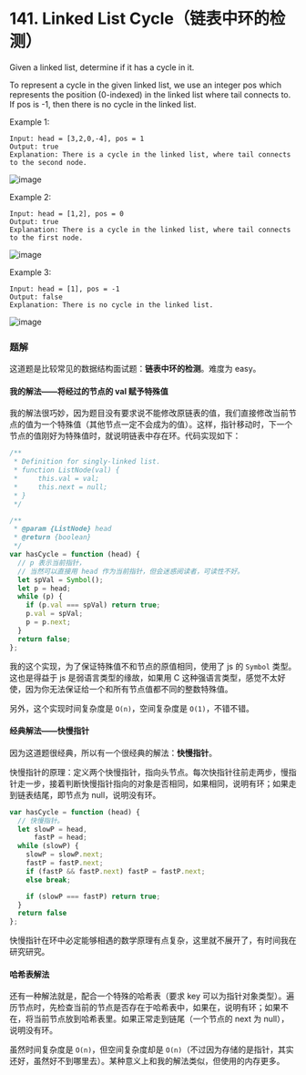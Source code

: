 
# 141. Linked List Cycle（链表中环的检测）

Given a linked list, determine if it has a cycle in it.

To represent a cycle in the given linked list, we use an integer pos which represents the position (0-indexed) in the linked list where tail connects to. If pos is -1, then there is no cycle in the linked list.

 

Example 1:

```
Input: head = [3,2,0,-4], pos = 1
Output: true
Explanation: There is a cycle in the linked list, where tail connects to the second node.
```

![image](https://assets.leetcode.com/uploads/2018/12/07/circularlinkedlist.png)

Example 2:
```
Input: head = [1,2], pos = 0
Output: true
Explanation: There is a cycle in the linked list, where tail connects to the first node.
```

![image](https://assets.leetcode.com/uploads/2018/12/07/circularlinkedlist_test2.png)

Example 3:
```
Input: head = [1], pos = -1
Output: false
Explanation: There is no cycle in the linked list.
```

![image](https://assets.leetcode.com/uploads/2018/12/07/circularlinkedlist_test3.png)

### 题解

这道题是比较常见的数据结构面试题：**链表中环的检测**。难度为 easy。

#### 我的解法——将经过的节点的 val 赋予特殊值

我的解法很巧妙，因为题目没有要求说不能修改原链表的值，我们直接修改当前节点的值为一个特殊值（其他节点一定不会成为的值）。这样，指针移动时，下一个节点的值刚好为特殊值时，就说明链表中存在环。代码实现如下：

```js
/**
 * Definition for singly-linked list.
 * function ListNode(val) {
 *     this.val = val;
 *     this.next = null;
 * }
 */

/**
 * @param {ListNode} head
 * @return {boolean}
 */
var hasCycle = function (head) {
  // p 表示当前指针，
  // 当然可以直接用 head 作为当前指针，但会迷惑阅读者，可读性不好。
  let spVal = Symbol();
  let p = head; 
  while (p) {
    if (p.val === spVal) return true;
    p.val = spVal;
    p = p.next;
  }
  return false;
};
```

我的这个实现，为了保证特殊值不和节点的原值相同，使用了 js 的 `Symbol` 类型。这也是得益于 js 是弱语言类型的缘故，如果用 C 这种强语言类型，感觉不太好使，因为你无法保证给一个和所有节点值都不同的整数特殊值。

另外，这个实现时间复杂度是 `O(n)`，空间复杂度是 `O(1)`，不错不错。

#### 经典解法——快慢指针

因为这道题很经典，所以有一个很经典的解法：**快慢指针**。

快慢指针的原理：定义两个快慢指针，指向头节点。每次快指针往前走两步，慢指针走一步，接着判断快慢指针指向的对象是否相同，如果相同，说明有环；如果走到链表结尾，即节点为 null，说明没有环。

```js
var hasCycle = function (head) {
  // 快慢指针。
  let slowP = head,
      fastP = head;
  while (slowP) {
    slowP = slowP.next;
    fastP = fastP.next;
    if (fastP && fastP.next) fastP = fastP.next;
    else break;

    if (slowP === fastP) return true;
  }
  return false
};
```

快慢指针在环中必定能够相遇的数学原理有点复杂，这里就不展开了，有时间我在研究研究。

#### 哈希表解法

还有一种解法就是，配合一个特殊的哈希表（要求 key 可以为指针对象类型）。遍历节点时，先检查当前的节点是否存在于哈希表中，如果在，说明有环；如果不在，将当前节点放到哈希表里。如果正常走到链尾（一个节点的 next 为 null），说明没有环。

虽然时间复杂度是 `O(n)`，但空间复杂度却是 `O(n)`（不过因为存储的是指针，其实还好，虽然好不到哪里去）。某种意义上和我的解法类似，但使用的内存更多。